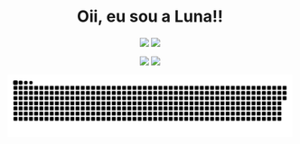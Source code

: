 <div>
<h1 align="center">Oii, eu sou a Luna!!
</div>

<div align="center">
     <img   height="150em" align="center" src="https://github-readme-stats.vercel.app/api?username=lunaraissa&show_icons=true&theme=radical&count_private=true)"/>
     <img   height="150em" align="center" src="https://github-readme-stats.vercel.app/api/top-langs/?username=lunaraissa&layout=compact&langs_count=168&theme=radical"/>
</div>


<div align="center">
</br a href="https://www.instagram.com/lunaraissamb" target="_blank"><img src="https://img.shields.io/badge/Instagram-E4405F?style=for-the-badge&logo=instagram&logoColor=white" </a>
<a hre="https://github.com/lunaraissa" target="_blank"><img src="https://img.shields.io/badge/GitHub-100000?style=for-the-badge&logo=github&logoColor=white" </a>
</div>


 ![](https://raw.githubusercontent.com/CompetitiveLin/Snake-in-Contribution-Grid/output/github-contribution-grid-snake.svg)

